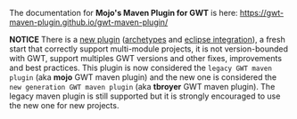 The documentation for **Mojo's Maven Plugin for GWT** is here: https://gwt-maven-plugin.github.io/gwt-maven-plugin/

**NOTICE** There is a [new plugin][ng] ([archetypes][archetype] and [eclipse integration][eclipse]), a fresh start 
that correctly support multi-module projects, it is not version-bounded with GWT, support multiples GWT versions and 
other fixes, improvements and best practices. This plugin is now considered the `legacy GWT maven plugin` (aka **mojo**
GWT maven plugin) and the new one is considered the `new generation GWT maven plugin` (aka **tbroyer** GWT maven 
plugin). The legacy maven plugin is still supported but it is strongly encouraged to use the new one for new projects.

[ng]: https://github.com/tbroyer/gwt-maven-plugin
[archetype]: https://github.com/tbroyer/gwt-maven-archetypes
[eclipse]: http://gwt-plugins.github.io/documentation/gwt-eclipse-plugin/maven/Maven.html
